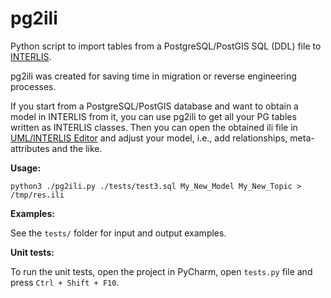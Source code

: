 # pg2ili
Python script to import tables from a PostgreSQL/PostGIS SQL (DDL) file to [INTERLIS](https://www.interlis.ch/en). 

pg2ili was created for saving time in migration or reverse engineering processes.

If you start from a PostgreSQL/PostGIS database and want to obtain a model in INTERLIS from it, you can use pg2ili to get all your PG tables written as INTERLIS classes. Then you can open the obtained ili file in [UML/INTERLIS Editor](https://github.com/AgenciaImplementacion/umleditor/) and adjust your model, i.e., add relationships, meta-attributes and the like. 

**Usage:**

    python3 ./pg2ili.py ./tests/test3.sql My_New_Model My_New_Topic > /tmp/res.ili


**Examples:**

See the `tests/` folder for input and output examples.


**Unit tests:**

To run the unit tests, open the project in PyCharm, open `tests.py` file and press `Ctrl + Shift + F10`.

